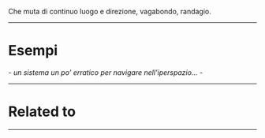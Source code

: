 Che muta di continuo luogo e direzione, vagabondo, randagio.

----------------------------------------------------------------

# Esempi
_- un sistema un po’ erratico per navigare nell’iperspazio... -_

----------------------------------------------------------------

# Related to


----------------------------------------------------------------
